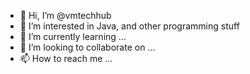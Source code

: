 - 👋 Hi, I’m @vmtechhub
- 👀 I’m interested in Java, and other programming stuff
- 🌱 I’m currently learning ...
- 💞️ I’m looking to collaborate on ...
- 📫 How to reach me ...

<!---
vmtechhub/vmtechhub is a ✨ special ✨ repository because its `README.md` (this file) appears on your GitHub profile.
You can click the Preview link to take a look at your changes.
--->
